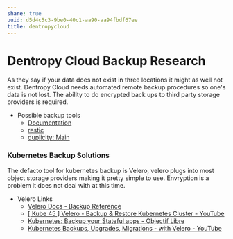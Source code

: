 ```yaml
---
share: true
uuid: d5d4c5c3-9be0-40c1-aa90-aa94fbdf67ee
title: dentropycloud
---
```

# Dentropy Cloud Backup Research

As they say if your data does not exist in three locations it might as well not exist. Dentropy Cloud needs automated remote backup procedures so one's data is not lost. The ability to do encrypted back ups to third party storage providers is required.

* Possible backup tools
  * [Documentation](https://rclone.org/docs/)
  * [restic](https://restic.readthedocs.io/e)
  * [duplicity: Main](http://duplicity.nongnu.org/)


### Kubernetes Backup Solutions

The defacto tool for kubernetes backup is Velero, velero plugs into most object storage providers making it pretty simple to use. Envryption is a problem it does not deal with at this time.

* Velero Links
  * [Velero Docs - Backup Reference](https://velero.io/docs/v1.5/backup-reference/)
  * [[ Kube 45 ] Velero - Backup & Restore Kubernetes Cluster - YouTube](https://www.youtube.com/watch?v=C9hzrexaIDA)
  * [Kubernetes: Backup your Stateful apps - Objectif Libre](https://www.objectif-libre.com/en/blog/2020/01/10/kubernetes-backup-stateful-apps/)
  * [Kubernetes Backups, Upgrades, Migrations - with Velero - YouTube](https://www.youtube.com/watch?v=zybLTQER0yY)